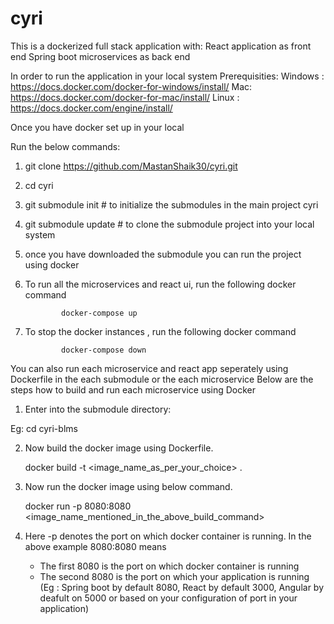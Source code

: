 # cyri
This is a dockerized full stack application with:
React application as front end
Spring boot microservices as back end

In order to run the application in your local system
Prerequisities:
Windows : https://docs.docker.com/docker-for-windows/install/
Mac: https://docs.docker.com/docker-for-mac/install/
Linux : https://docs.docker.com/engine/install/

Once you have docker set up in your local

Run the below commands:

1) git clone https://github.com/MastanShaik30/cyri.git

2) cd cyri

3) git submodule init # to initialize the submodules in the main project cyri

4) git submodule update # to clone the submodule project into your local system

5) once you have downloaded the submodule you can run the project using docker

6) To run all the microservices and react ui, run the following docker command

               docker-compose up
               
7) To stop the docker instances , run the following docker command

               docker-compose down
               
You can also run each microservice and react app seperately using Dockerfile in the each submodule or the each microservice
Below are the steps how to build and run each microservice using Docker

1) Enter into the submodule directory:

  Eg: cd cyri-blms
  
2) Now build the docker image using Dockerfile.

    docker build -t <image_name_as_per_your_choice> .
    
3) Now run the docker image using below command.

    docker run -p 8080:8080 <image_name_mentioned_in_the_above_build_command>
    
4) Here -p denotes the port on which docker container is running. In the above example 8080:8080 means
   - The first 8080 is the port on which docker container is running
   - The second 8080 is the port on which your application is running (Eg : Spring boot by default 8080, React by default 3000, Angular       by deafult on 5000 or based on your configuration of port in your application)
   
   
 


